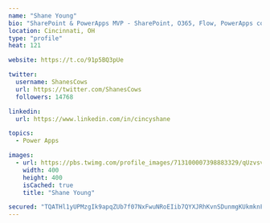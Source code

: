 ```yaml
---
name: "Shane Young"
bio: "SharePoint & PowerApps MVP - SharePoint, O365, Flow, PowerApps consulting? @PowerApps911 | Pure Snark? You found it."
location: Cincinnati, OH
type: "profile"
heat: 121

website: https://t.co/91p5BQ3pUe

twitter:
  username: ShanesCows
  url: https://twitter.com/ShanesCows
  followers: 14768

linkedin:
  url: https://www.linkedin.com/in/cincyshane

topics:
  - Power Apps

images:
  - url: https://pbs.twimg.com/profile_images/713100007398883329/qUzvsvQ3_400x400.jpg
    width: 400
    height: 400
    isCached: true
    title: "Shane Young"

secured: "TQATHl1yUPMzgIk9apqZUb7f07NxFwuNRoEIib7QYXJRhKvnSDunmgKUkmknFXIOJJ6mRnGAHlcNL7D5p0zoUbB5c9csQynv5VhoCmhdh8eh4qzL/UASfh+u0jTV2UKymPlA4SarpLDOxL7a48PlCIKaeqbHxBPWMzd0XOyZwipPF9m5+SvZxuxWHAnrj5TUBclSYcKhTWSnVTl0pfqyiu2tBA6kI36fCXVuv0KD0EKo0b58hka5Xp9/Y0y1Gvvft4c0vgP2t3qm1SMFF5oqjOuaDYy8HMGbYZOrcuAH7XsVTs3WaTHC66952eGHNEXMozpOjlwauLhelDBcBs/3mvbOIzRHudlJ5u58WJlcWMWipGi47jiyeZDVWvpoYLy8s4BsZ/1cFMAv/gLXcRX4V/134dLPQebyjOjh8XNZIpY=;o2R/B4ghDkm3yyFMMosZLQ=="
---
```



